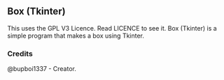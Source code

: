 ## Box (Tkinter)
This uses the GPL V3 Licence. Read LICENCE to see it.
Box (Tkinter) is a simple program that makes a box using Tkinter.  
### Credits
@bupboi1337 - Creator.  
